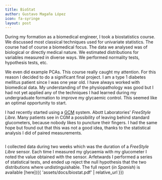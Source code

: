 ```yaml
---
title: BioStat
author: Gustavo Magaña López
icon: fa-syringe
layout: post
---
```


During my formation as a biomedical engineer, I took a biostatistics course. 
We discussed most classical techniques used for univariate statistics. The course had of course a biomedical focus. The data we analysed was of biological or directly medical nature. 
We estimated distributions for variables measured in diverse ways. 
We performed normality tests, hypothesis tests, etc.

We even did example PCAs. This course really caught my attention. For this reason I decided to do a significant final project. I am a type 1 diabetes mellitus patient since I was one year old. 
I have always worked with biomedical data.
My understanding of the physiopathology was good but I had not 
yet applied any of the techniques I had learned during 
my undergraduate formation to improve my glycaemic control. 
This seemed like an optimal opportunity to start.

I had recently started using a [GCM](https://www.webmd.com/diabetes/guide/continuous-glucose-monitoring) system. Abott Laboratories' _FreeStyle Libre_. Many patients see in CGM a possibility of leaving behind standard glucometers, because nobody likes to puncture their fingers. I had the same hope but found out that this was not a good idea, thanks to the statistical analysis I did of paired measurements. 


<span class="image right"><img src="{{ 'assets/images/BioStat/boxplots.png' | relative_url }}" alt="" /></span>

I collected data during two weeks which was the duration of a _FreeStyle Libre_ sensor. Each time I measured my glycaemia with my glucometer I noted the value obtained with the sensor. Arfetwards I performed a series of statistical tests, and ended up reject the null hypothesis that the two distributions where undistinguishable. The full report (_in Spanish_) is available [here]({{ 'assets/docs/biostat.pdf' |  relative_url }})
